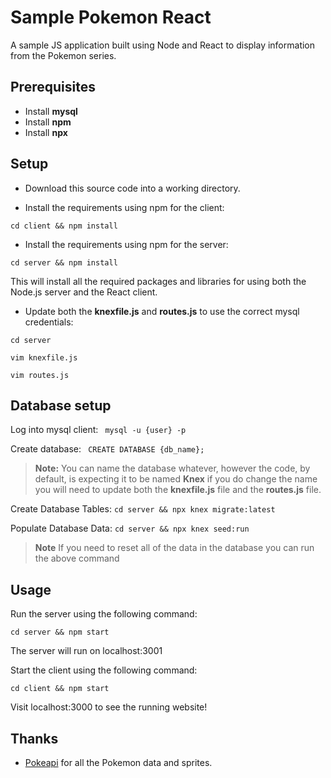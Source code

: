 # Sample Pokemon React 
A sample JS application built using Node and React to display information from the Pokemon series.

## Prerequisites
- Install **mysql**
- Install **npm**
- Install **npx**

## Setup 

- Download this source code into a working directory.

- Install the requirements using npm for the client:

```cd client && npm install```

- Install the requirements using npm for the server:

```cd server && npm install```

This will install all the required packages and libraries for using both the Node.js server and the React client.

- Update both the **knexfile.js** and **routes.js** to use the correct mysql credentials:

 `cd server`

 `vim knexfile.js`

 `vim routes.js`

## Database setup

Log into mysql client:
``` mysql -u {user} -p```

Create database:
``` CREATE DATABASE {db_name};```

>**Note:** You can name the database whatever, however the code, by default, is expecting it to be named **Knex** if you do change the name you will need to update both the **knexfile.js** file and the **routes.js** file.

Create Database Tables:
```cd server && npx knex migrate:latest```

Populate Database Data:
```cd server && npx knex seed:run```

>**Note** If you need to reset all of the data in the database you can run the above command

## Usage

Run the server using the following command:

```cd server && npm start```

The server will run on localhost:3001

Start the client using the following command:

```cd client && npm start```

Visit localhost:3000 to see the running website!


## Thanks
* [Pokeapi](https://github.com/PokeAPI/pokeapi/) for all the Pokemon data and sprites.

